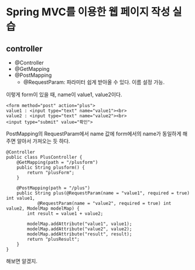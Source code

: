 # Spring MVC를 이용한 웹 페이지 작성 실습

## controller
- @Controller
- @GetMapping
- @PostMapping
  - @RequestParam: 파라미터 쉽게 받아올 수 있다. 이름 설정 가능.

이렇게 form이 있을 때, name이 value1, value2이다.
```
<form method="post" action="plus">  
value1 : <input type="text" name="value1"><br>
value2 : <input type="text" name="value2"><br>
<input type="submit" value="확인"> 
```

PostMapping의 RequestParam에서 name 값에 form에서의 name가 동일하게 해주면 알아서 가져오는 듯 하다.
```
@Controller
public class PlusController {
	@GetMapping(path = "/plusform")
	public String plusform() {
		return "plusForm";
	}

	@PostMapping(path = "/plus")
	public String plus(@RequestParam(name = "value1", required = true) int value1,
			@RequestParam(name = "value2", required = true) int value2, ModelMap modelMap) {
		int result = value1 + value2;

		modelMap.addAttribute("value1", value1);
		modelMap.addAttribute("value2", value2);
		modelMap.addAttribute("result", result);
		return "plusResult";
	}
}

```

해보면 알겠지.
